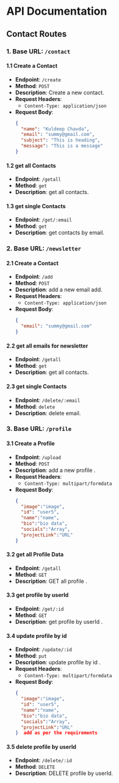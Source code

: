# API Documentation

## Contact Routes

### 1. Base URL: `/contact`

#### 1.1 Create a Contact

- **Endpoint**: `/create`
- **Method**: `POST`
- **Description**: Create a new contact.
- **Request Headers**:
  - `Content-Type: application/json`
- **Request Body**:
  ```json
  {
    "name": "Kuldeep Chavda",
    "email": "summy@gmail.com",
    "subject": "This is heading",
    "message": "This is a message"
  }
#### 1.2 get all Contacts

- **Endpoint**: `/getall`
- **Method**: `get`
- **Description**: get all contacts.
#### 1.3 get single Contacts

- **Endpoint**: `/get/:email`
- **Method**: `get`
- **Description**: get contacts by email.

      


###  2. Base URL: `/newsletter`

#### 2.1 Create a Contact

- **Endpoint**: `/add`
- **Method**: `POST`
- **Description**: add a new email add.
- **Request Headers**:
  - `Content-Type: application/json`
- **Request Body**:
  ```json
  {
    "email": "summy@gmail.com"
  }
#### 2.2 get all emails for newsletter

- **Endpoint**: `/getall`
- **Method**: `get`
- **Description**: get all contacts.
#### 2.3 get single Contacts 
 
- **Endpoint**: `/delete/:email`
- **Method**: `delete`
- **Description**: delete email.

### 3. Base URL: `/profile`
#### 3.1 Create a Profile

- **Endpoint**: `/upload`
- **Method**: `POST`
- **Description**: add a new profile .
- **Request Headers**:
  - `Content-Type: multipart/formdata`
- **Request Body**:
  ```json
  {
    "image":"image",
    "id": "user5",
    "name":"name",
    "bio":"bio data",
    "socials":"Array",
    "projectLink":"URL"
  }
#### 3.2 get all Profile Data
 
- **Endpoint**: `/getall`
- **Method**: `GET`
- **Description**: GET all profile .

#### 3.3 get profile by userId

- **Endpoint**: `/get/:id`
- **Method**: `GET`
- **Description**: get profile by userId .
#### 3.4 update profile by id

- **Endpoint**: `/update/:id`
- **Method**: `put`
- **Description**: update profile by id .
- **Request Headers**:
  - `Content-Type: multipart/formdata`
- **Request Body**:
  ```json
  {
    "image":"image",
    "id": "user5",
    "name":"name",
    "bio":"bio data",
    "socials":"Array",
    "projectLink":"URL"
  }  add as per the requirements
#### 3.5 delete profile by userId

- **Endpoint**: `/delete/:id`
- **Method**: `DELETE`
- **Description**: DELETE profile by userId.